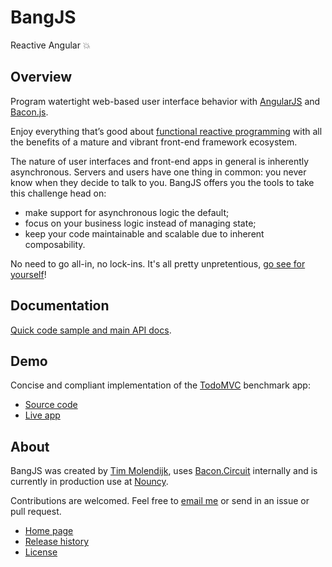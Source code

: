 # BangJS
Reactive Angular :boom:


## Overview

Program watertight web-based user interface behavior with [AngularJS](https://angularjs.org/) and [Bacon.js](https://baconjs.github.io/).

Enjoy everything that’s good about [functional reactive programming](https://gist.github.com/staltz/868e7e9bc2a7b8c1f754) with all the benefits of a mature and vibrant front-end framework ecosystem.

The nature of user interfaces and front-end apps in general is inherently asynchronous. Servers and users have one thing in common: you never know when they decide to talk to you. BangJS offers you the tools to take this challenge head on:

* make support for asynchronous logic the default;
* focus on your business logic instead of managing state;
* keep your code maintainable and scalable due to inherent composability.

No need to go all-in, no lock-ins. It's all pretty unpretentious, [go see for yourself](https://github.com/bangjs/bangjs/blob/master/doc/build/bang/bang.md)!


## Documentation

[Quick code sample and main API docs](https://github.com/bangjs/bangjs/blob/master/doc/build/bang/bang.md).


## Demo

Concise and compliant implementation of the [TodoMVC](http://todomvc.com/) benchmark app:

* [Source code](https://github.com/bangjs/todomvc/)
* [Live app](http://bangjs.org/todomvc/)


## About

BangJS was created by [Tim Molendijk](https://twitter.com/timmolendijk), uses [Bacon.Circuit](https://github.com/bangjs/bacon.circuit/) internally and is currently in production use at [Nouncy](http://nouncy.com/).

Contributions are welcomed. Feel free to [email me](https://github.com/bangjs/bangjs/blob/master/package.json#L25) or send in an issue or pull request.

* [Home page](http://bangjs.org/)
* [Release history](https://github.com/bangjs/bangjs/blob/master/CHANGES.md)
* [License](http://timmolendijk.mit-license.org/)